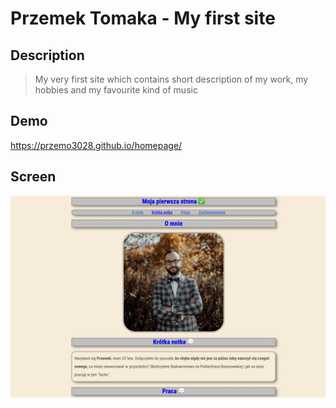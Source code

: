 # Przemek Tomaka - My first site

## Description
> My very first site which contains
> short description of my work, my hobbies
> and my favourite kind of music

## Demo
https://przemo3028.github.io/homepage/

## Screen
![screenshot](https://github.com/Przemo3028/homepage/blob/main/images/screen.png?raw=true)
